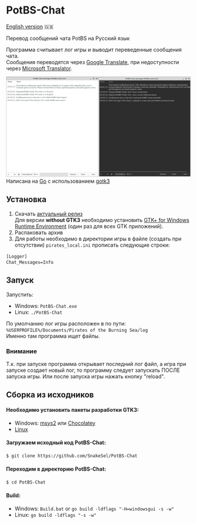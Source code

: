 # PotBS-Chat

[English version](README_EN.md) 🇬🇧

Перевод сообщений чата PotBS на Русский язык

Программа считывает лог игры и выводит переведенные сообщения чата.  
Сообщения переводятся через [Google Translate](https://translate.google.ru), при недоступности через [Microsoft Translator](https://www.bing.com/translator).  

![](img/potbs-chat.jpg)
Написана на [Go](https://golang.org/) с использованием [gotk3](https://github.com/gotk3/gotk3)

## Установка
1. Скачать [актуальный релиз](https://github.com/SnakeSel/PotBS-Chat/releases)  
Для версии **without GTK3** необходимо установить [GTK+ for Windows Runtime Environment](https://github.com/tschoonj/GTK-for-Windows-Runtime-Environment-Installer) (один раз для всех GTK приложений).
2. Распаковать архив
3. Для работы необходимо в директории игры в файле (создать при отсутствии) `pirates_local.ini` прописать следующие строки:
```
[Logger]
Chat_Messages=Info
```

## Запуск ##
Запустить:
- Windows: `PotBS-Chat.exe`
- Linux: `./PotBS-Chat`

По умолчанию лог игры расположен в по пути: `%USERPROFILE%/Documents/Pirates of the Burning Sea/log`  
Именно там программа ищет файлы.  

### Внимание ###
Т.к. при запуске программа открывает последний лог файл, а игра при запуске создает новый лог, то 
программу следует запускать ПОСЛЕ запуска игры. Или после запуска игры нажать кнопку "reload".

## Сборка из исходников
#### Необходимо установить пакеты разработки GTK3:
- Windows: [msys2](https://www.gtk.org/docs/installations/windows/#using-gtk-from-msys2-packages) или [Chocolatey](https://github.com/gotk3/gotk3/wiki/Installing-on-Windows)
- [Linux](https://github.com/gotk3/gotk3/wiki/Installing-on-Linux)

#### Загружаем исходный код PotBS-Chat:
```sh
$ git clone https://github.com/SnakeSel/PotBS-Chat
```
#### Переходим в директорию PotBS-Chat:
```sh
$ cd PotBS-Chat
```
#### Build:
- Windows: `Build.bat` or `go build -ldflags "-H=windowsgui -s -w"`
- Linux: `go build -ldflags "-s -w"`

